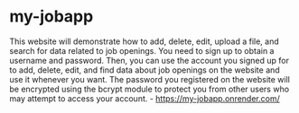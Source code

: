 # my-jobapp
This website will demonstrate how to add, delete, edit, upload a file, and search for data related to job openings. You need to sign up to obtain a username and password. Then, you can use the account you signed up for to add, delete, edit, and find data about job openings on the website and use it whenever you want. The password you registered on the website will be encrypted using the bcrypt module to protect you from other users who may attempt to access your account. - https://my-jobapp.onrender.com/
